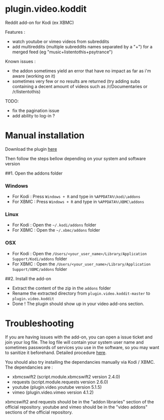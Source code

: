 # plugin.video.koddit

Reddit add-on for Kodi (ex XBMC)

Features :
* watch youtube or vimeo videos from subreddits
* add multireddits (multiple subreddits names separated by a "+") for a merged feed (eg "music+listentothis+psytrance")

Known issues :
* the addon sometimes yield an error that have no impact as far as i'm aware (working on it)
* sometimes very few or no results are returned (try adding subs containing a decent amount of videos such as /r/Documentaries or /r/listentothis)

TODO:
* fix the pagination issue
* add ability to log-in ?

# Manual installation

Download the plugin [here](https://github.com/known-as-bmf/plugin.video.koddit/archive/master.zip)

Then follow the steps bellow depending on your system and software version

##1. Open the addons folder

### Windows

* For Kodi : Press `Windows + R` and type in `%APPDATA%\kodi\addons`
* For XBMC : Press `Windows + R` and type in `%APPDATA%\XBMC\addons`

### Linux

* For Kodi : Open the `~/.kodi/addons` folder
* For XBMC : Open the `~/.xbmc/addons` folder

### OSX

* For Kodi : Open the `/Users/<your_user_name>/Library/Application Support/Kodi/addons` folder
* For XBMC : Open the `/Users/<your_user_name>/Library/Application Support/XBMC/addons` folder

##2. Install the add-on

* Extract the content of the zip in the `addons` folder
* Rename the extracted directory from `plugin.video.koddit-master` to `plugin.video.koddit`
* Done ! The plugin should show up in your video add-ons section.

# Troubleshooting

If you are having issues with the add-on, you can open a issue ticket and join your log file. The log file will contain your system user name and sometimes passwords of services you use in the software, so you may want to sanitize it beforehand. Detailed procedure [here](http://kodi.wiki/view/Log_file/Easy).

You should also try installing the dependancies manually via Kodi / XBMC. The dependancies are :

* xbmcswift2 (script.module.xbmcswift2 version 2.4.0)
* requests (script.module.requests version 2.6.0)
* youtube (plugin.video.youtube version 5.1.5)
* vimeo (plugin.video.vimeo version 4.1.2)

xbmcswift2 and requests should be in the "addon libraries" section of the official repository.
youtube and vimeo should be in the "video addons" sections of the official repository.
